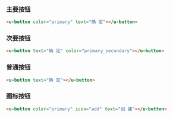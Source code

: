 ### 主要按钮

``` html
<u-button color="primary" text="确 定"></u-button>
```

### 次要按钮

``` html
<u-button text="确 定" color="primary_secondary"></u-button>
```

### 普通按钮

``` html
<u-button text="确 定"></u-button>
```

### 图标按钮

``` html
<u-button color="primary" icon="add" text="创 建"></u-button>
```
